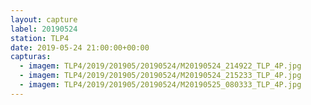 ```yaml
---
layout: capture
label: 20190524
station: TLP4
date: 2019-05-24 21:00:00+00:00
capturas:
  - imagem: TLP4/2019/201905/20190524/M20190524_214922_TLP_4P.jpg
  - imagem: TLP4/2019/201905/20190524/M20190524_215233_TLP_4P.jpg
  - imagem: TLP4/2019/201905/20190524/M20190525_080333_TLP_4P.jpg
---
```

